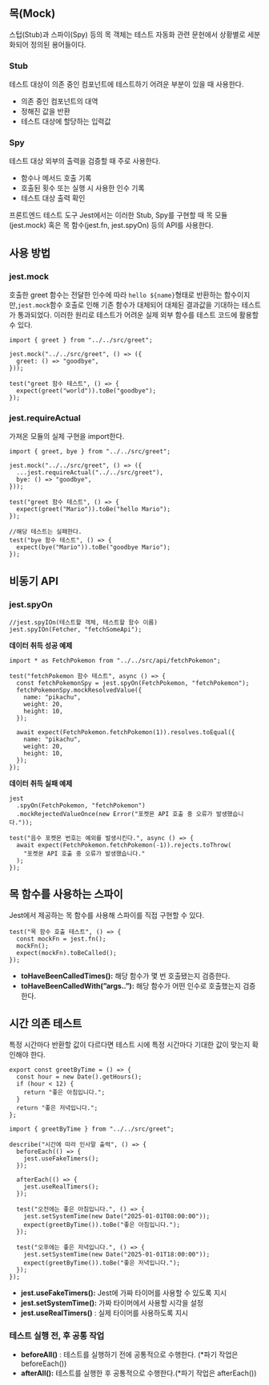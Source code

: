 ## 목(Mock)

스텁(Stub)과 스파이(Spy) 등의 목 객체는 테스트 자동화 관련 문헌에서 상황별로 세분화되어 정의된 용어들이다.

### Stub

테스트 대상이 의존 중인 컴포넌트에 테스트하기 어려운 부분이 있을 때 사용한다.

- 의존 중인 컴포넌트의 대역
- 정해진 값을 반환
- 테스트 대상에 할당하는 입력값

### Spy

테스트 대상 외부의 출력을 검증할 때 주로 사용한다.

- 함수나 메서드 호출 기록
- 호출된 횟수 또는 실행 시 사용한 인수 기록
- 테스트 대상 출력 확인

프론트엔드 테스트 도구 Jest에서는 이러한 Stub, Spy를 구현할 때 목 모듈(jest.mock) 혹은 목 함수(jest.fn, jest.spyOn) 등의 API를 사용한다.

## 사용 방법

### jest.mock

호출한 greet 함수는 전달한 인수에 따라 `hello ${name}`형태로 반환하는 함수이지만,`jest.mock`함수 호출로 인해 기존 함수가 대체되어 대체된 결과값을 기대하는 테스트가 통과되었다. 이러한 원리로 테스트가 어려운 실제 외부 함수를 테스트 코드에 활용할 수 있다.

```tsx
import { greet } from "../../src/greet";

jest.mock("../../src/greet", () => ({
  greet: () => "goodbye",
}));

test("greet 함수 테스트", () => {
  expect(greet("world")).toBe("goodbye");
});
```

### jest.requireActual

가져온 모듈의 실제 구현을 import한다.

```tsx
import { greet, bye } from "../../src/greet";

jest.mock("../../src/greet", () => ({
  ...jest.requireActual("../../src/greet"),
  bye: () => "goodbye",
}));

test("greet 함수 테스트", () => {
  expect(greet("Mario")).toBe("hello Mario");
});

//해당 테스트는 실패한다.
test("bye 함수 테스트", () => {
  expect(bye("Mario")).toBe("goodbye Mario");
});
```

## 비동기 API

### jest.spyOn

```tsx
//jest.spyIOn(테스트할 객체, 테스트할 함수 이름)
jest.spyIOn(Fetcher, "fetchSomeApi");
```

**데이터 취득 성공 예제**

```tsx
import * as FetchPokemon from "../../src/api/fetchPokemon";

test("fetchPokemon 함수 테스트", async () => {
  const fetchPokemonSpy = jest.spyOn(FetchPokemon, "fetchPokemon");
  fetchPokemonSpy.mockResolvedValue({
    name: "pikachu",
    weight: 20,
    height: 10,
  });

  await expect(FetchPokemon.fetchPokemon(1)).resolves.toEqual({
    name: "pikachu",
    weight: 20,
    height: 10,
  });
});
```

**데이터 취득 실패 예제**

```tsx
jest
  .spyOn(FetchPokemon, "fetchPokemon")
  .mockRejectedValueOnce(new Error("포켓몬 API 호출 중 오류가 발생했습니다."));

test("음수 포켓몬 번호는 예외를 발생시킨다.", async () => {
  await expect(FetchPokemon.fetchPokemon(-1)).rejects.toThrow(
    "포켓몬 API 호출 중 오류가 발생했습니다."
  );
});
```

## 목 함수를 사용하는 스파이

Jest에서 제공하는 목 함수를 사용해 스파이를 직접 구현할 수 있다.

```tsx
test("목 함수 호출 테스트", () => {
  const mockFn = jest.fn();
  mockFn();
  expect(mockFn).toBeCalled();
});
```

- **toHaveBeenCalledTimes():** 해당 함수가 몇 번 호출됐는지 검증한다.
- **toHaveBeenCalledWith(”args..”):** 해당 함수가 어떤 인수로 호출했는지 검증한다.

## 시간 의존 테스트

특정 시간마다 반환할 값이 다르다면 테스트 시에 특정 시간마다 기대한 값이 맞는지 확인해야 한다.

```tsx
export const greetByTime = () => {
  const hour = new Date().getHours();
  if (hour < 12) {
    return "좋은 아침입니다.";
  }
  return "좋은 저녁입니다.";
};
```

```tsx
import { greetByTime } from "../../src/greet";

describe("시간에 따라 인사말 출력", () => {
  beforeEach(() => {
    jest.useFakeTimers();
  });

  afterEach(() => {
    jest.useRealTimers();
  });

  test("오전에는 좋은 아침입니다.", () => {
    jest.setSystemTime(new Date("2025-01-01T08:00:00"));
    expect(greetByTime()).toBe("좋은 아침입니다.");
  });

  test("오후에는 좋은 저녁입니다.", () => {
    jest.setSystemTime(new Date("2025-01-01T18:00:00"));
    expect(greetByTime()).toBe("좋은 저녁입니다.");
  });
});
```

- **jest.useFakeTimers():** Jest에 가짜 타이머를 사용할 수 있도록 지시
- **jest.setSystemTime():** 가짜 타이머에서 사용할 시각을 설정
- **jest.useRealTimers()** : 실제 타이머를 사용하도록 지시

### 테스트 실행 전, 후 공통 작업

- **beforeAll()** : 테스트를 실행하기 전에 공통적으로 수행한다. (\*파기 작업은 beforeEach())
- **afterAll():** 테스트를 실행한 후 공통적으로 수행한다.(\*파기 작업은 afterEach())
